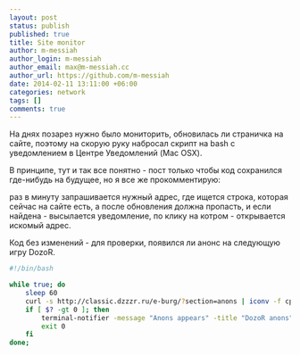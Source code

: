 ```yaml
---
layout: post
status: publish
published: true
title: Site monitor
author: m-messiah
author_login: m-messiah
author_email: max@m-messiah.cc
author_url: https://github.com/m-messiah
date: 2014-02-11 13:11:00 +06:00
categories: network
tags: []
comments: true
---
```


На днях позарез нужно было мониторить, обновилась ли страничка на сайте, поэтому на скорую руку набросал скрипт на bash с уведомлением в Центре Уведомлений (Mac OSX).

В принципе, тут и так все понятно - пост только чтобы код сохранился где-нибудь на будущее, но я все же прокомментирую:

раз в минуту запрашивается нужный адрес, где ищется строка, которая сейчас на сайте есть, а после обновления должна пропасть, и если найдена - высылается уведомление, по клику на котром - открывается искомый адрес.

<!--more-->

Код без изменений - для проверки, появился ли анонс на следующую игру DozoR.

```bash
#!/bin/bash

while true; do
    sleep 60
    curl -s http://classic.dzzzr.ru/e-burg/?section=anons | iconv -f cp1251 -t utf8 | grep "Нет запланированных игр" > /dev/null
    if [ $? -gt 0 ]; then
        terminal-notifier -message "Anons appears" -title "DozoR anons" -open http://classic.dzzzr.ru/e-burg/?section=anons
        exit 0
    fi
done;
```

